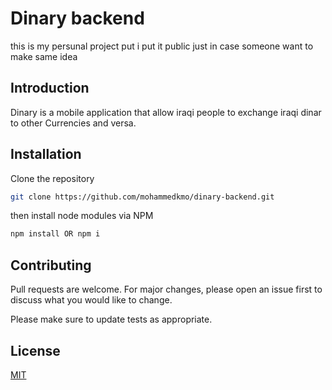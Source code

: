 # Dinary backend

this is my persunal project put i put it public just in case someone want to make same idea

## Introduction

Dinary is a mobile application that allow iraqi people to exchange iraqi dinar to other Currencies and versa.

## Installation

Clone the repository

```bash
git clone https://github.com/mohammedkmo/dinary-backend.git
```

then install node modules via NPM

```bash
npm install OR npm i
```

## Contributing
Pull requests are welcome. For major changes, please open an issue first to discuss what you would like to change.

Please make sure to update tests as appropriate.

## License
[MIT](https://choosealicense.com/licenses/mit/)
